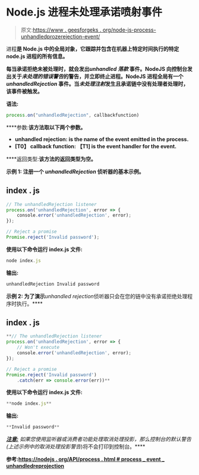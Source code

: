 # Node.js 进程未处理承诺喷射事件

> 原文:[https://www . geesforgeks . org/node-js-process-unhandledprozerejection-event/](https://www.geeksforgeeks.org/node-js-process-unhandledpromiserejection-event/)

进程**是 Node.js 中的全局对象，它跟踪并包含在机器上特定时间执行的特定 node.js 进程的所有信息。**

**每当承诺拒绝未被处理时，就会发出*unhandled 落款* 事件。NodeJS 向控制台发出关于*未处理的错误警告*的警告，并立即终止进程。NodeJS 进程全局有一个 *unhandledRejection* 事件。当*未处理注射*发生且承诺链中没有处理者处理时，该事件被触发。**

****语法:****

```js
process.on("unhandledRejection", callbackfunction)
```

****参数:**该方法取以下两个参数。**

*   ****unhandled rejection:** is the name of the event emitted in the process.**
*   **[T0】 callback function: 【T1] is the event handler for the event.**

****返回类型:**该方法的返回类型为空。**

****示例 1:** 注册一个 *unhandledRejection* 侦听器的基本示例。**

## **index . js**

```js
// The unhandledRejection listener
process.on('unhandledRejection', error => {
    console.error('unhandledRejection', error);
});

// Reject a promise
Promise.reject('Invalid password');
```

**使用以下命令运行 **index.js** 文件:**

```js
node index.js
```

****输出:****

```js
unhandledRejection Invalid password
```

****示例 2:** 为了演示***unhandled rejection*侦听器只会在您的链中没有承诺拒绝处理程序时执行。****

## ****index . js****

```js
**// The unhandledRejection listener
process.on('unhandledRejection', error => {
    // Won't execute
    console.error('unhandledRejection', error);
});

// Reject a promise
Promise.reject('Invalid password')
    .catch(err => console.error(err))**
```

****使用以下命令运行 **index.js** 文件:****

```js
**node index.js**
```

******输出:******

```js
**Invalid password**
```

******<u>注意:</u>** 如果您使用监听器或消费者功能处理*取消处理投影*，那么控制台的默认警告(上述示例中的*取消处理投影警告*)将不会打印到控制台。****

******参考:**[https://nodejs . org/API/process . html # process _ event _ unhandledreprojection](https://nodejs.org/api/process.html#process_event_unhandledrejection)****